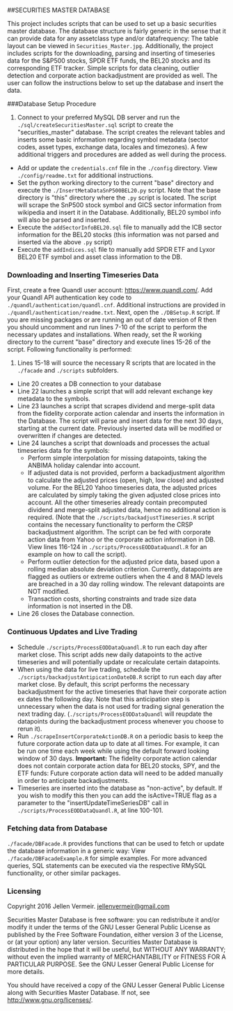 ##SECURITIES MASTER DATABASE

This project includes scripts that can be used to set up a basic securities master database. The database structure is fairly generic in the sense that it can provide data for any assetclass type and/or datafrequency: The table layout can be viewed in `Securities_Master.jpg`. Additionally, the project includes scripts for the downloading, parsing and inserting of timeseries data for the S&P500 stocks, SPDR ETF funds, the BEL20 stocks and its corresponding ETF tracker. Simple scripts for data cleaning, outlier detection and corporate action backadjustment are provided as well. The user can follow the instructions below to set up the database and insert the data.

###Database Setup Procedure
1.  Connect to your preferred MySQL DB server and run the `./sql/createSecuritiesMaster.sql` script to create the "securities_master" database. The script creates the relevant tables and inserts some basic information regarding symbol metadata (sector codes, asset types, exchange data, locales and timezones). A few additional triggers and procedures are added as well during the process.
- Add or update the `credentials.cnf` file in the `./config` directory. View `./config/readme.txt` for additional instructions.
- Set the python working directory to the current "base" directory and execute the `./InsertMetaDataSnP500BEL20.py` script. Note that the base directory is "this" directory where the `.py` script is located. The script will scrape the SnP500 stock symbol and GICS sector information from wikipedia and insert it in the Database. Additionally, BEL20 symbol info will also be parsed and inserted.
- Execute the `addSectorInfoBEL20.sql` file to manually add the ICB sector information for the BEL20 stocks (this information was not parsed and inserted via the above `.py` script)
- Execute the `addIndices.sql` file to manually add SPDR ETF and Lyxor BEL20 ETF symbol and asset class information to the DB.

### Downloading and Inserting Timeseries Data
First, create a free Quandl user account: <https://www.quandl.com/>. Add your Quandl API authentication key code to `./quandl/authentication/quandl.cnf`. Additional instructions are provided in `./quandl/authentication/readme.txt`.
Next, open the `./DBSetup.R` script. If you are missing packages or are running an out of date version of R then you should uncomment and run lines 7-10 of the script to perform the necessary updates and installations. When ready, set the R working directory to the current "base" directory and execute lines 15-26 of the script. Following functionality is performed:

1. Lines 15-18 will source the necessary R scripts that are located in the `./facade` and `./scripts` subfolders. 
- Line 20 creates a DB connection to your database
- Line 22 launches a simple script that will add relevant exchange key metadata to the symbols.
- Line 23 launches a script that scrapes dividend and merge-split data from the fidelity corporate action   calendar and inserts the information in the Database. The script will parse and insert data for the next 30 days, starting at the current date. Previously inserted data will be modified or overwritten if changes are detected.
- Line 24 launches a script that downloads and processes the actual timeseries data for the symbols:
     - Perform simple interpolation for missing datapoints, taking the ANBIMA holiday calendar into account.
     - If adjusted data is not provided, perform a backadjustment algorithm to calculate the adjusted prices (open, high, low close) and adjusted volume. For the BEL20 Yahoo timeseries data, the adjusted prices are calculated by simply taking the given adjusted close prices into account. All the other timeseries already contain precomputed dividend and merge-split adjusted data, hence no additional action is required. (Note that the `./scripts/backadjustTimeseries.R` script contains the necessary functionality to perform the CRSP backadjustment algorithm. The script can be fed with corporate action data from Yahoo or the corporate action information in DB. View lines 116-124 in `./scripts/ProcessEODDataQuandl.R` for an example on how to call the script).
     - Perform outlier detection for the adjusted price data, based upon a rolling median absolute deviation criterion. Currently, datapoints are flagged as outliers or extreme outliers when the 4 and 8 MAD levels are breached in a 30 day rolling window. The relevant datapoints are NOT modified.
     - Transaction costs, shorting constraints and trade size data information is not inserted in the DB.
- Line 26 closes the Database connection.


### Continuous Updates and Live Trading
- Schedule `./scripts/ProcessEODDataQuandl.R` to run each day after market close. This script adds new daily datapoints to the active timeseries and will potentially update or recalculate certain datapoints.
- When using the data for live trading, schedule the `./scripts/backadjustAntipicationDateDB.R` script to run each day after market close. By default, this script performs the necessary backadjustment for the active timeseries that have their corporate action ex dates the following day. Note that this anticipation step is unnecessary when the data is not used for trading signal generation the next trading day. (`./scripts/ProcessEODDataQuandl` will reupdate the datapoints during the backadjustment process whenever you choose to rerun it).
- Run `./scrapeInsertCorporateActionDB.R` on a periodic basis to keep the future corporate action data up to date at all times. For example, it can be run one time each week while using the default forward looking window of 30 days. **Important:** The fidelity corporate action calendar does not contain corporate action data for BEL20 stocks, SPY, and the ETF funds: Future corporate action data will need to be added manually in order to anticipate backadjustments.
- Timeseries are inserted into the database as "non-active", by default. If you wish to modify this then you can add the isActive=TRUE flag as a parameter to the "insertUpdateTimeSeriesDB" call in `./scripts/ProcessEODDataQuandl.R`, at line 100-101.

### Fetching data from Database
`./facade/DBFacade.R` provides functions that can be used to fetch or update the database information in a generic way: View `./facade/DBFacadeExample.R` for simple examples. For more advanced queries, SQL statements can be executed via the respective RMySQL functionality, or other similar packages.

### Licensing
Copyright 2016 Jellen Vermeir. <jellenvermeir@gmail.com>

Securities Master Database is free software: you can redistribute it and/or modify it under the terms of the GNU Lesser General Public License as published by the Free Software Foundation, either version 3 of the License, or (at your option) any later version. Securities Master Database is distributed in the hope that it will be useful, but WITHOUT ANY WARRANTY; without even the implied warranty of MERCHANTABILITY or FITNESS FOR A PARTICULAR PURPOSE. See the GNU Lesser General Public License for more details.

You should have received a copy of the GNU Lesser General Public License along with Securities Master Database. If not, see <http://www.gnu.org/licenses/>.